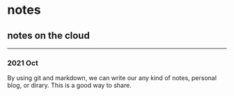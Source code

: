 # notes
## notes on the cloud

---
### 2021 Oct
By using git and markdown, we can write our any kind of notes, personal blog, or dirary. This is a good way to share.
